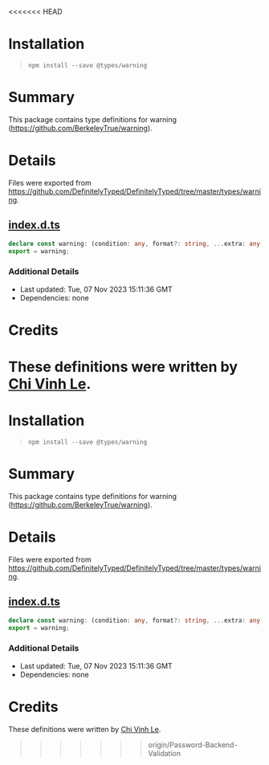 <<<<<<< HEAD
# Installation
> `npm install --save @types/warning`

# Summary
This package contains type definitions for warning (https://github.com/BerkeleyTrue/warning).

# Details
Files were exported from https://github.com/DefinitelyTyped/DefinitelyTyped/tree/master/types/warning.
## [index.d.ts](https://github.com/DefinitelyTyped/DefinitelyTyped/tree/master/types/warning/index.d.ts)
````ts
declare const warning: (condition: any, format?: string, ...extra: any[]) => void;
export = warning;

````

### Additional Details
 * Last updated: Tue, 07 Nov 2023 15:11:36 GMT
 * Dependencies: none

# Credits
These definitions were written by [Chi Vinh Le](https://github.com/cvle).
=======
# Installation
> `npm install --save @types/warning`

# Summary
This package contains type definitions for warning (https://github.com/BerkeleyTrue/warning).

# Details
Files were exported from https://github.com/DefinitelyTyped/DefinitelyTyped/tree/master/types/warning.
## [index.d.ts](https://github.com/DefinitelyTyped/DefinitelyTyped/tree/master/types/warning/index.d.ts)
````ts
declare const warning: (condition: any, format?: string, ...extra: any[]) => void;
export = warning;

````

### Additional Details
 * Last updated: Tue, 07 Nov 2023 15:11:36 GMT
 * Dependencies: none

# Credits
These definitions were written by [Chi Vinh Le](https://github.com/cvle).
>>>>>>> origin/Password-Backend-Validation
